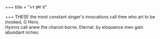 +++
title = "०१ इमा उ"

+++
THESE the most constant singer's invocations call thee who art to be invoked, O Hero;  
     Hymns call anew the chariot-borne, Eternal: by eloquence men gain abundant riches.